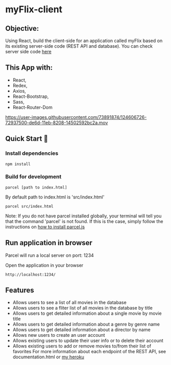 # myFlix-client

 ## Objective:
Using React, build the client-side for an application called myFlix based on
its existing server-side code (REST API and database).
You can check server side code [here](https://github.com/imatsuhira/movie_api)

## This App with:
   * React,
   * Redex,
   * Axios,
   * React-Bootstrap,
   * Sass,
   * React-Router-Dom



https://user-images.githubusercontent.com/73891874/124606726-72937500-de6d-11eb-8208-14502592bc2a.mov





## Quick Start 🚀
### Install dependencies
```
npm install
```
### Build for development
```
parcel [path to index.html] 
```
By default path to index.html is 'src/index.html'
```
parcel src/index.html
```
Note: If you do not have parcel installed globally, your terminal will tell you that the command 'parcel' is not found. If this is the case, simply follow the instructions on [how to install parcel.js](https://parceljs.org/getting_started.html)

## Run application in browser
Parcel will run a local server on port: 1234

Open the application in your browser
```
http://localhost:1234/
```

## Features
   * Allows users to see a list of all movies in the database
   * Allows users to see a fliter list of all movies in the database by title
   * Allows users to get detailed information about a single movie by movie title
   * Allows users to get detailed information about a genre by genre name
   * Allows users to get detailed information about a director by name
   * Allows new users to create an user account
   * Allows existing users to update their user info or to delete their account
   * Allows existing users to add or remove movies to/from their list of favorites
For more information about each endpoint of the REST API, see documentation.html or [my heroku](https://my-flix-api-practice.herokuapp.com/documentation.html)




